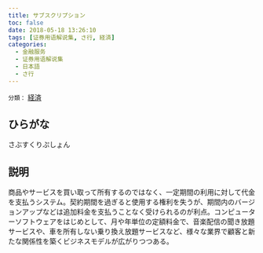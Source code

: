 ```yaml
---
title: サブスクリプション
toc: false
date: 2018-05-18 13:26:10
tags: [证券用语解说集, さ行, 経済]
categories:
  - 金融服务
  - 证券用语解说集
  - 日本語
  - さ行
---
```


`分類：` [経済](/tags/経済/)

## ひらがな

さぶすくりぷしょん

## 説明

商品やサービスを買い取って所有するのではなく、一定期間の利用に対して代金を支払うシステム。契約期間を過ぎると使用する権利を失うが、期間内のバージョンアップなどは追加料金を支払うことなく受けられるのが利点。コンピューターソフトウェアをはじめとして、月や年単位の定額料金で、音楽配信の聞き放題サービスや、車を所有しない乗り換え放題サービスなど、様々な業界で顧客と新たな関係性を築くビジネスモデルが広がりつつある。
